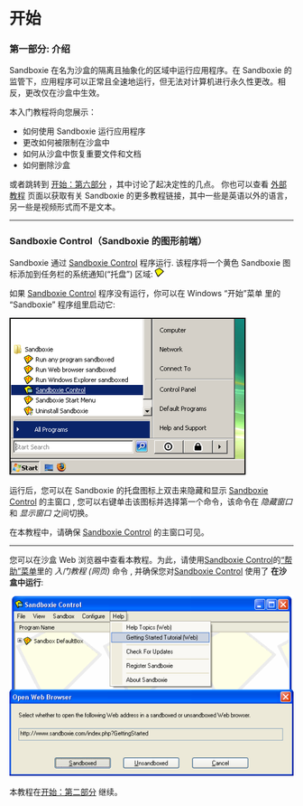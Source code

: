 # 开始

### 第一部分: 介绍

Sandboxie 在名为沙盒的隔离且抽象化的区域中运行应用程序。在 Sandboxie 的监管下，应用程序可以正常且全速地运行，但无法对计算机进行永久性更改。相反，更改仅在沙盒中生效。

本入门教程将向您展示：

  * 如何使用 Sandboxie 运行应用程序
  * 更改如何被限制在沙盒中
  * 如何从沙盒中恢复重要文件和文档
  * 如何删除沙盒 


或者跳转到 [开始：第六部分](GettingStartedPartSix.md) ，其中讨论了起决定性的几点。
你也可以查看 [外部教程](ExternalTutorials.md) 页面以获取有关 Sandboxie 的更多教程链接，其中一些是英语以外的语言，另一些是视频形式而不是文本。

* * *

### Sandboxie Control（Sandboxie 的图形前端）

Sandboxie 通过 [Sandboxie Control](SandboxieControl.md) 程序运行. 该程序将一个黄色 Sandboxie 图标添加到任务栏的系统通知(“托盘”) 区域:
![](../Media/TrayIconEmpty.png)

如果 [Sandboxie Control](SandboxieControl.md) 程序没有运行，你可以在 Windows “开始”菜单 里的 “Sandboxie” 程序组里启动它:

![](../Media/StartMenuStartControlVista.png)


运行后，您可以在 Sandboxie 的托盘图标上双击来隐藏和显示 [Sandboxie Control](SandboxieControl.md) 的主窗口 , 您可以右键单击该图标并选择第一个命令，该命令在 _隐藏窗口_ 和 _显示窗口_ 之间切换。

在本教程中，请确保 [Sandboxie Control](SandboxieControl.md) 的主窗口可见。

* * *

您可以在沙盒 Web 浏览器中查看本教程。为此，请使用[Sandboxie Control](SandboxieControl.md)的[“帮助”菜单](HelpMenu.md)里的 _入门教程 (网页)_ 命令 , 并确保您对[Sandboxie Control](SandboxieControl.md) 使用了 **在沙盒中运行**:

![](../Media/OpenGettingStarted.png)

本教程在[开始：第二部分](GettingStartedPartTwo.md) 继续。

